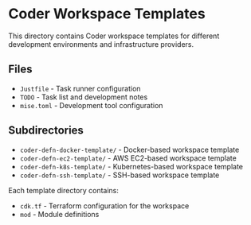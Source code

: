# Coder Workspace Templates

This directory contains Coder workspace templates for different development environments and infrastructure providers.

## Files

- `Justfile` - Task runner configuration
- `TODO` - Task list and development notes
- `mise.toml` - Development tool configuration

## Subdirectories

- `coder-defn-docker-template/` - Docker-based workspace template
- `coder-defn-ec2-template/` - AWS EC2-based workspace template
- `coder-defn-k8s-template/` - Kubernetes-based workspace template
- `coder-defn-ssh-template/` - SSH-based workspace template

Each template directory contains:
- `cdk.tf` - Terraform configuration for the workspace
- `mod` - Module definitions
